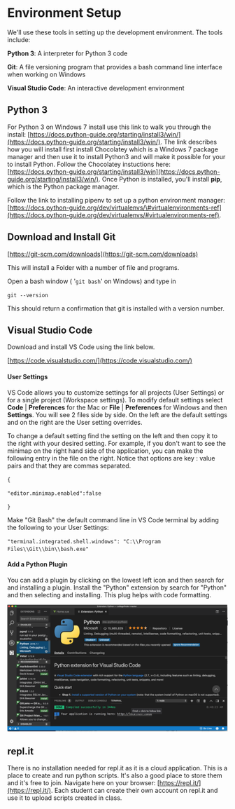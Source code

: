# Environment Setup

We'll use these tools in setting up the development environment.   The tools include:

**Python 3**: A interpreter for Python 3 code

**Git**: A file versioning program that provides a bash command line interface when working on Windows

**Visual Studio Code**: An interactive development environment

## Python 3

For Python 3 on Windows 7 install use this link to walk you through the install: [https://docs.python-guide.org/starting/install3/win/](https://docs.python-guide.org/starting/install3/win/).  The link describes how you will install  first install Chocolatey which is a Windows 7 package manager and then use it to install Python3 and will make it possible for your to install Python. Follow the Chocolatey instuctions here:  [https://docs.python-guide.org/starting/install3/win](https://docs.python-guide.org/starting/install3/win/).  Once Python is installed, you'll install **pip**, which is the Python package manager.

Follow the link to installing pipenv to set up a python environment manager: [https://docs.python-guide.org/dev/virtualenvs/\#virtualenvironments-ref](https://docs.python-guide.org/dev/virtualenvs/#virtualenvironments-ref).

## Download and Install Git

[https://git-scm.com/downloads](https://git-scm.com/downloads)

This will install a Folder with a number of file and programs.

Open a bash window \( '`git bash`' on Windows\) and type in

`git --version`

This should return a confirmation that git is installed with a version number.

## Visual Studio Code

Download and install VS Code using the link below.

[https://code.visualstudio.com/](https://code.visualstudio.com/)

#### User Settings

VS Code allows you to customize settings for all projects \(User Settings\) or for a single project \(Workspace settings\).  To modify default settings select **Code** \| **Preferences** for the Mac or **File** \| **Preferences** for Windows and then **Settings**.  You will see 2 files side by side.  On the left are the default settings and on the right are the User setting overrides.

To change a default setting find the setting on the left and then copy it to the right with your desired setting.  For example, if you don't want to see the minimap on the right hand side of the application, you can make the following entry in the file on the right. Notice that options are key : value pairs and that they are commas separated.

`{`

`"editor.minimap.enabled":false`

`}`

Make "Git Bash" the default command line in VS Code terminal by adding the following to your User Settings:

`"terminal.integrated.shell.windows": "C:\\Program Files\\Git\\bin\\bash.exe"`

#### Add a Python Plugin

You can add a plugin by clicking on the lowest left icon and then search for and installing a plugin.  Install the "Python" extension by search for "Python" and then selecting and installing.  This plug helps with code formatting.

![](/assets/python-plugin.png)

## repl.it

There is no installation needed for repl.it as it is a cloud application.  This is a place to create and run python scripts.  It's also a good place to store them and it's free to join.  Navigate here on your browser: [https://repl.it/](https://repl.it/).  Each student can create their own account on repl.it and use it to upload scripts created in class.

